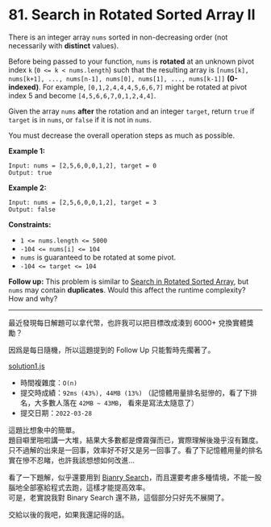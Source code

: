 # 81. Search in Rotated Sorted Array II

There is an integer array `nums` sorted in non-decreasing order (not necessarily with **distinct** values).

Before being passed to your function, `nums` is **rotated** at an unknown pivot index `k` (`0 <= k < nums.length`) such that the resulting array is `[nums[k], nums[k+1], ..., nums[n-1], nums[0], nums[1], ..., nums[k-1]]` **(0-indexed)**. For example, `[0,1,2,4,4,4,5,6,6,7]` might be rotated at pivot index 5 and become `[4,5,6,6,7,0,1,2,4,4]`.

Given the array `nums` **after** the rotation and an integer `target`, return `true` if `target` is in `nums`, or `false` if it is not in `nums`.

You must decrease the overall operation steps as much as possible.

 

**Example 1:**
```
Input: nums = [2,5,6,0,0,1,2], target = 0
Output: true
```

**Example 2:**
```
Input: nums = [2,5,6,0,0,1,2], target = 3
Output: false
```

**Constraints:**
* `1 <= nums.length <= 5000`
* `-104 <= nums[i] <= 104`
* `nums` is guaranteed to be rotated at some pivot.
* `-104 <= target <= 104`
 

**Follow up:** This problem is similar to [Search in Rotated Sorted Array](#Q33), but `nums` may contain **duplicates**. Would this affect the runtime complexity? How and why?


***
最近發現每日解題可以拿代幣，也許我可以把目標改成湊到 6000+ 兌換實體獎勵？

因爲是每日隨機，所以這題提到的 Follow Up 只能暫時先擱著了。

[solution1.js](solution1.js)
* 時間複雜度：`O(n)`
* 提交時成績：`92ms (43%), 44MB (13%)` （記憶體用量排名挺慘的，看了下排名，大多數人落在 `42MB ~ 43MB`， 看來是寫法太隨意了）
* 提交日期：`2022-03-28`


這題比想象中的簡單。  
題目噼里啪啦講一大堆，結果大多數都是煙霧彈而已，實際理解後幾乎沒有難度。  
只不過解的出來是一回事，效率好不好又是另一回事了。看了下記憶體用量的排名實在慘不忍睹，也許我該想想如何改進...

看了一下題解，似乎還要用到 [Bianry Search](https://zh.wikipedia.org/wiki/%E4%BA%8C%E5%88%86%E6%90%9C%E5%B0%8B%E6%BC%94%E7%AE%97%E6%B3%95)，而且還要考慮多種情境，不能一股腦地全部塞給程式去跑，這樣才能提高效率。  
可是，老實說我對 Binary Search 還不熟，這個部分只好先不展開了。  

交給以後的我吧，如果我還記得的話。
